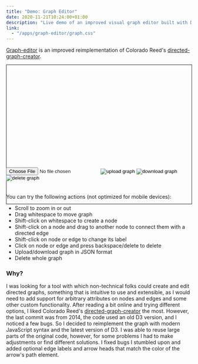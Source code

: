 ```yaml
---
title: "Demo: Graph Editor"
date: 2020-11-21T10:24:00+01:00
description: "Live demo of an improved visual graph editor built with D3.js"
link:
  - "/apps/graph-editor/graph.css"
---
```


[Graph-editor](https://github.com/kldtz/graph-editor) is an improved reimplementation of Colorado Reed's [directed-graph-creator](https://github.com/cjrd/directed-graph-creator).

<div style="margin-bottom: -80px;">
<svg id="graph" width=100% height=auto style="border: 1px solid" viewbox="0 0 800 600"></svg>
<div id="toolbox" style="top: -100px; position: relative;">
    <input type="file" id="select-file">
    <input id="upload-input" type="image" title="upload graph" src="/img/graph-editor/upload-icon.png" alt="upload graph">
    <input type="image" id="download-input" title="download graph" src="/img/graph-editor/download-icon.png" alt="download graph">
    <input type="image" id="delete-graph" title="delete graph" src="/img/graph-editor/trash-icon.png" alt="delete graph">
</div>
</div>

You can try the following actions (not optimized for mobile devices):

* Scroll to zoom in or out
* Drag whitespace to move graph  
* Shift-click on whitespace to create a node
* Shift-click on a node and drag to another node to connect them with a directed edge
* Shift-click on node or edge to change its label
* Click on node or edge and press backspace/delete to delete
* Upload/download graph in JSON format
* Delete whole graph

### Why?

I was looking for a tool with which non-technical folks could create and edit directed graphs, something that is intuitive to use and extensible, as I would need to add support for arbitrary attributes on nodes and edges and some other custom functionality. After reading a bit online and trying different options, I liked Colorado Reed's [directed-graph-creator](https://github.com/cjrd/directed-graph-creator) the most. However, the last commit was from 2014, the code used an old D3 version, and I noticed a few bugs. So I decided to reimplement the graph with modern JavaScript syntax and the latest version of D3. I was able to reuse large parts of the original code, however, for some problems I had to make adjustments or find different solutions. I fixed bugs I stumbled upon and added optional edge labels and arrow heads that match the color of the arrow's path element.



<script src="https://d3js.org/d3.v6.min.js"></script>
<script src="/lib/FileSaver.min.js"></script>
<script src="/apps/graph-editor/graph.js"></script>